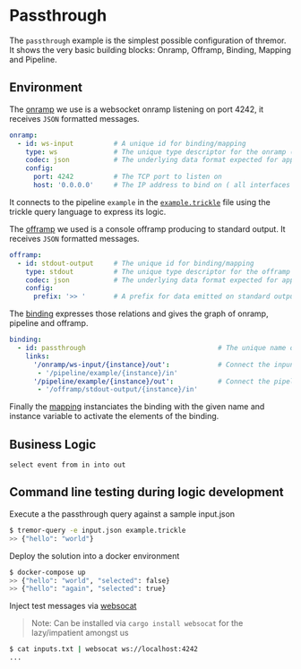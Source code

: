 # Passthrough

The `passthrough` example is the simplest possible configuration of thremor. It shows the very basic building blocks: Onramp, Offramp, Binding, Mapping and Pipeline.

## Environment

The [onramp](etc/tremor/config/00_ramps.yaml) we use is a websocket onramp listening on port 4242, it receives `JSON` formatted messages.

```yaml
onramp:
  - id: ws-input          # A unique id for binding/mapping
    type: ws              # The unique type descriptor for the onramp ( websocket server here)
    codec: json           # The underlying data format expected for application payload data
    config:
      port: 4242          # The TCP port to listen on
      host: '0.0.0.0'     # The IP address to bind on ( all interfaces in this case )
```

It connects to the pipeline `example` in the [`example.trickle`](etc/tremor/config/example.trickle) file using the trickle query language to express its logic.

The [offramp](etc/tremor/config/00_ramps.yaml) we used is a console offramp producing to standard output. It receives `JSON` formatted messages.

```yaml
offramp:
  - id: stdout-output     # The unique id for binding/mapping
    type: stdout          # The unique type descriptor for the offramp ( stdout here )
    codec: json           # The underlying data format expected for application payload data
    config:
      prefix: '>> '       # A prefix for data emitted on standard output by this offramp
```

The [binding](./etc/tremor/config/01_binding.yaml) expresses those relations and gives the graph of onramp, pipeline and offramp.

```yaml
binding:
  - id: passthrough                                 # The unique name of this binding template
    links:
      '/onramp/ws-input/{instance}/out':            # Connect the inpunt to the pipeline
       - '/pipeline/example/{instance}/in'
      '/pipeline/example/{instance}/out':           # Connect the pipeline to the output
       - '/offramp/stdout-output/{instance}/in'
```

Finally the [mapping](./etc/tremor/config/02_mapping.yaml) instanciates the binding with the given name and instance variable to activate the elements of the binding.

## Business Logic

```trickle
select event from in into out
```

## Command line testing during logic development

Execute a the passthrough query against a sample input.json

```bash
$ tremor-query -e input.json example.trickle
>> {"hello": "world"}
```

Deploy the solution into a docker environment

```bash
$ docker-compose up
>> {"hello": "world", "selected": false}
>> {"hello": "again", "selected": true}
```

Inject test messages via [websocat](https://github.com/vi/websocat)

> Note: Can be installed via `cargo install websocat` for the lazy/impatient amongst us

```bash
$ cat inputs.txt | websocat ws://localhost:4242
...
```